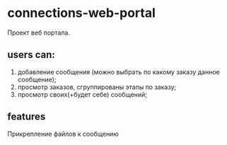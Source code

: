 # connections-web-portal
Проект веб портала.

## users can:
1. добавление сообщения (можно выбрать по какому заказу данное сообщение);
2. просмотр заказов, сгруппированы этапы по заказу;
3. просмотр своих(+будет себе) сообщений;

## features
Прикрепление файлов к сообщению
